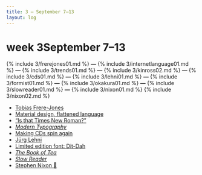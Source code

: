 ```yaml
---
title: 3 — September 7–13
layout: log
---
```


# <span id="title">week 3</span><span id="date">September 7–13</span>

{% include 3/frerejones01.md %}
**—**
{% include 3/internetlanguage01.md %}
**—**
{% include 3/trends01.md %}
**—**
{% include 3/kinross02.md %}
**—**
{% include 3/cds01.md %}
**—**
{% include 3/lehni01.md %}
**—**
{% include 3/formist01.md %}
**—**
{% include 3/okakura01.md %}
**—**
{% include 3/slowreader01.md %}
**—**
{% include 3/nixon01.md %}
{% include 3/nixon02.md %}


<nav>
  <ul>
    <li><a href="#frerejones01">Tobias Frere-Jones</a></li>
    <li><a href="#internetlanguage01">Material design, flattened language</a></li>
    <li><a href="#trends01">“Is that Times New Roman?”</a></li>
    <li><a href="#kinross02"><i>Modern Typography</i></a></li>
    <li><a href="#cds01">Making CDs spin again</a></li>
    <li><a href="#lehni01">Jürg Lehni</a></li>
    <li><a href="#formist01">Limited edition font: Dit-Dah</a></li>
    <li><a href="#okakura01"><i>The Book of Tea</i></a></li>
    <li><a href="#slowreader01"><i>Slow Reader</i></a></li>
    <li><a href="#nixon01">Stephen Nixon 🍕</a></li>
  </ul>
</nav>
